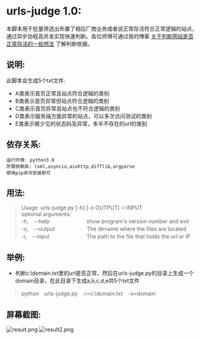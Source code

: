 # urls-judge 1.0:

本脚本用于批量筛选出布置了相应厂商业务或者说正常存活符合正常逻辑的站点，通过异步协程高并发实现快速判断。各位师傅可通过我的博客 [关于判断网站是否正常存活的一些想法](https://www.jianshu.com/p/ba139eddadf0) 了解判断依据。
## 说明:
此脚本会生成5个txt文件:
- A类表示首页正常且站点符合逻辑的类别
- B类表示首页异常但站点符合逻辑的类别
- C类表示首页异常且站点也不符合逻辑的类别
- D类表示服务端方面异常的站点，可以多次访问测试的类别
- E类表示极少见的状态码及异常，多半不存在的url的类别
## 依存关系:
```
运行环境: python3.8
所需依赖库: lxml,asyncio,aiohttp,difflib,argparse
使用pip命令安装即可
```
## 用法:
>Usage: urls-judge.py [-h] [-o OUTPUT] -i INPUT  
optional arguments:  
-h,　--help　　　　　　　show program's version number and exit  
-o,　--output　　　　　　The dirname where the files are located  
-i,　--input　　　　　　　The path to the file that holds the url or IP

## 举例:
- 判断c:\domain.txt里的url是否正常，然后在urls-judge.py的目录上生成一个domain目录，在此目录下生成a,b,c,d,e共5个txt文件
>python　urls-judge.py　-i=c:\domain.txt　-o=domain
## 屏幕截图:
![result.png](https://upload-images.jianshu.io/upload_images/21474770-1f2b9362c911a432.png?imageMogr2/auto-orient/strip%7CimageView2/2/w/1240)
![result2.png](https://upload-images.jianshu.io/upload_images/21474770-73b08a2b0fbcb8ad.png?imageMogr2/auto-orient/strip%7CimageView2/2/w/1240)










